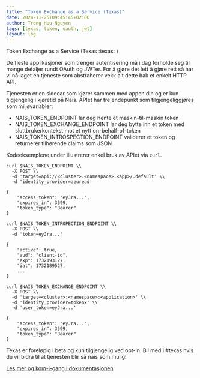 ```yaml
---
title: "Token Exchange as a Service (Texas)"
date: 2024-11-25T09:45:45+02:00
author: Trong Huu Nguyen
tags: [texas, token, oauth, jwt]
layout: log
---
```


Token Exchange as a Service (Texas :texas: )

De fleste applikasjoner som trenger autentisering må i dag forholde seg til mange detaljer rundt OAuth og JWTer. For å gjøre det lett å gjøre rett så har vi nå laget en tjeneste som abstraherer vekk alt dette bak et enkelt HTTP API.

Tjenesten er en sidecar som kjører sammen med appen din og er kun tilgjengelig i kjøretid på Nais. APIet har tre endepunkt som tilgjengeliggjøres som miljøvariabler:

- NAIS_TOKEN_ENDPOINT lar deg hente et maskin-til-maskin token
- NAIS_TOKEN_EXCHANGE_ENDPOINT lar deg bytte inn et token med sluttbrukerkontekst mot et nytt on-behalf-of-token
- NAIS_TOKEN_INTROSPECTION_ENDPOINT validerer et token og returnerer tilhørende claims som JSON

Kodeeksemplene under illustrerer enkel bruk av APIet via `curl`.

```shell
curl $NAIS_TOKEN_ENDPOINT \\
  -X POST \\
  -d 'target=api://<cluster>.<namespace>.<app>/.default' \\
  -d 'identity_provider=azuread'

{
    "access_token": "eyJra...",
    "expires_in": 3599,
    "token_type": "Bearer"
}
```

```shell
curl $NAIS_TOKEN_INTROPECTION_ENDPOINT \\
  -X POST \\
  -d 'token=eyJra...'

{
    "active": true,
    "aud": "client-id",
    "exp": 1732193127,
    "iat": 1732189527,
    ...
}

```

```shell
curl $NAIS_TOKEN_EXCHANGE_ENDPOINT \\
  -X POST \\
  -d 'target=<cluster>:<namespace>:<application>' \\
  -d 'identity_provider=tokenx' \\
  -d 'user_token=eyJra...'

{
    "access_token": "eyJra...",
    "expires_in": 3599,
    "token_type": "Bearer"
}
```

Texas er foreløpig i beta og kun tilgjengelig ved opt-in.
Bli med i #texas hvis du vil bidra til at tjenesten blir så nais som mulig!

[Les mer og kom-i-gang i dokumentasjonen](https://doc.nais.io/auth/explanations/#texas)
